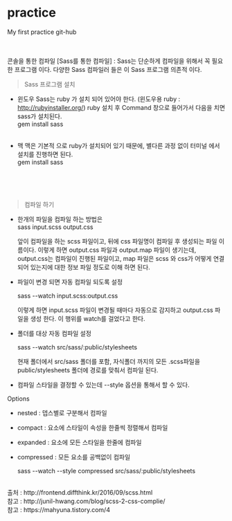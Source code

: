# practice
My first practice git-hub
<br><br><br>

콘솔을 통한 컴파일
[Sass를 통한 컴파일]
: Sass는 단순하게 컴파일을 위해서 꼭 필요한 프로그램 이다. 다양한 Sass 컴파일러 들은 이 Sass 프로그램 의존적 이다.

> Sass 프로그램 설치

- 윈도우
Sass는 ruby 가 설치 되어 있어야 한다. (윈도우용 ruby : http://rubyinstaller.org/)
ruby 설치 후 Command 창으로 들어가서 다음을 치면 sass가 설치된다.<br>
    gem install sass
<br><br>

- 맥
맥은 기본적 으로 ruby가 설치되어 있기 때문에, 별다른 과정 없이 터미널 에서 설치를 진행하면 된다.<br>
    gem install sass
<br><br>

<br><br>
> 컴파일 하기

- 한개의 파일을 컴파일 하는 방법은<br>
    sass input.scss output.css

    앞이 컴파일을 하는 scss 파일이고, 뒤에 css 파일명이 컴파일 후 생성되는 파일 이름이다.
    이렇게 하면 output.css 파일과 output.map 파일이 생기는데, output.css는 컴파일이 진행된 파일이고, map 파일은 scss 와 css가 어떻게 연결 되어 있는지에 대한 정보 파일 정도로 이해 하면 된다.



- 파일이 변경 되면 자동 컴파일 되도록 설정

    sass --watch input.scss:output.css

    이렇게 하면 input.scss 파일이 변경될 때마다 자동으로 감지하고 output.css 파일을 생성 한다.
    이 행위를 watch를 걸었다고 한다.
    
- 폴더를 대상 자동 컴파일 설정

    sass --watch src/sass/:public/stylesheets

    현재 폴더에서 src/sass 폴더를 포함, 자식폴더 까지의 모든 .scss파일을 public/stylesheets 폴더에 경로를 맞춰서 컴파일 된다.

- 컴파일 스타일을 결정할 수 있는데 --style 옵션을 통해서 할 수 있다.

Options
* nested : 뎁스별로 구분해서 컴파일
* compact : 요소에 스타일이 속성을 한줄씩 정렬해서 컴파일
* expanded : 요소에 모든 스타일을 한줄에 컴파일
* compressed : 모든 요소를 공백없이 컴파일

    sass --watch --style compressed src/sass/:public/stylesheets
    
<br>
출처 : http://frontend.diffthink.kr/2016/09/scss.html <br>
참고 : http://junil-hwang.com/blog/scss-2-css-complie/ <br>
참고 : https://mahyuna.tistory.com/4

